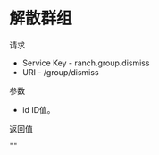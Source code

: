 # 解散群组

请求
- Service Key - ranch.group.dismiss
- URI - /group/dismiss

参数
- id ID值。

返回值
```
""
```
